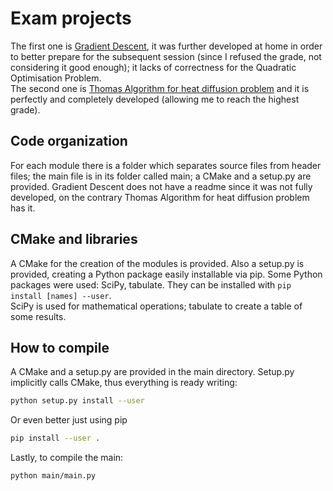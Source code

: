 # Exam projects
The first one is [Gradient Descent](https://github.com/pcafrica/advanced_programming_2023-2024/blob/main/exams/2024-01-17/part2.md), it was further developed at home in order to better prepare for the subsequent session (since I refused the grade, not considering it good enough); it lacks of correctness for the Quadratic Optimisation Problem.<br>
The second one is [Thomas Algorithm for heat diffusion problem](https://github.com/pcafrica/advanced_programming_2023-2024/blob/main/exams/2024-02-13/part2.md) and it is perfectly and completely developed (allowing me to reach the highest grade).

## Code organization
For each module there is a folder which separates source files from header files; the main file is in its folder called main; a CMake and a setup.py are provided. Gradient Descent does not have a readme since it was not fully developed, on the contrary Thomas Algorithm for heat diffusion problem has it.

## CMake and libraries
A CMake for the creation of the modules is provided. Also a setup.py is provided, creating a Python package easily installable via pip.
Some Python packages were used: SciPy, tabulate. They can be installed with `pip install [names] --user`.<br>
SciPy is used for mathematical operations; tabulate to create a table of some results.

## How to compile
A CMake and a setup.py are provided in the main directory. Setup.py implicitly calls CMake, thus everything is ready writing:
```bash
python setup.py install --user
```
Or even better just using pip
```bash
pip install --user .
```
Lastly, to compile the main:
```bash
python main/main.py
```
